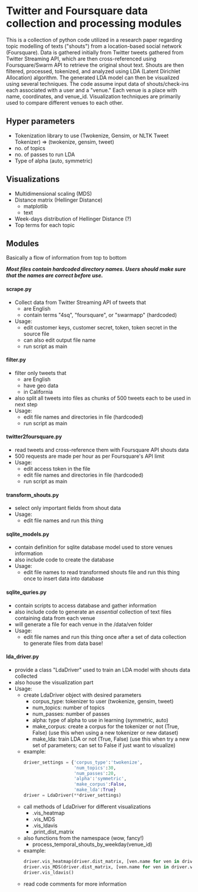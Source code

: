 # Twitter and Foursquare data collection and processing modules

This is a collection of python code utilized in a research paper regarding topic modelling of texts ("shouts") from a location-based social network (Foursquare). Data is gathered initially from Twitter tweets gathered from Twitter Streaming API, which are then cross-referenced using Foursquare/Swarm API to retrieve the original shout text. Shouts are then filtered, processed, tokenized, and analyzed using LDA (Latent Dirichlet Allocation) algorithm. The generated LDA model can then be visualized using several techniques. The code assume input data of shouts/check-ins each associated with a user and a "venue." Each venue is a place with name, coordinates, and venue_id. Visualization techniques are primarily used to compare different venues to each other. 

## Hyper parameters

- Tokenization library to use (Twokenize, Gensim, or NLTK Tweet Tokenizer) => (twokenize, gensim, tweet)
- no. of topics 
- no. of passes to run LDA
- Type of alpha (auto, symmetric)

## Visualizations

- Multidimensional scaling (MDS)
- Distance matrix (Hellinger Distance)
    - matplotlib
    - text
- Week-days distribution of Hellinger Distance (?)
- Top terms for each topic

## Modules

Basically a flow of information from top to bottom

___Most files contain hardcoded directory names. Users should make sure that the names are correct before use.___

#### scrape.py

- Collect data from Twitter Streaming API of tweets that 
    - are English
    - contain terms "4sq", "foursquare", or "swarmapp" (hardcoded)
- Usage:
    - edit customer keys, customer secret, token, token secret in the source file
    - can also edit output file name
    - run script as main

#### filter.py

- filter only tweets that 
    - are English
    - have geo data
    - in California
- also split all tweets into files as chunks of 500 tweets each to be used in next step
- Usage:
     - edit file names and directories in file (hardcoded)
     - run script as main

#### twitter2foursquare.py

- read tweets and cross-reference them with Foursquare API shouts data
- 500 requests are made per hour as per Foursquare's API limit
- Usage:
    - edit access token in the file
    - edit file names and directories in file (hardcoded)
    - run script as main

#### transform_shouts.py

- select only important fields from shout data
- Usage:
    - edit file names and run this thing

#### sqlite_models.py

- contain definition for sqlite database model used to store venues information
- also include code to create the database
- Usage:
    - edit file names to read transformed shouts file and run this thing once to insert data into database

#### sqlite_quries.py

- contain scripts to access database and gather information
- also include code to generate an *essential* collection of text files containing data from each venue
- will generate a file for each venue in the /data/ven folder
- Usage:
    - edit file names and run this thing once after a set of data collection to generate files from data base!

#### lda_driver.py

- provide a class "LdaDriver" used to train an LDA model with shouts data collected
- also house the visualization part 
- Usage:
    - create LdaDriver object with desired parameters
        - corpus_type: tokenizer to user (twokenize, gensim, tweet)
        - num_topics: number of topics
        - num_passes: number of passes
        - alpha: type of alpha to use in learning (symmetric, auto)
        - make_corpus: create a corpus for the tokenizer or not (True, False) (use this when using a new tokenizer or new dataset)
        - make_lda: train LDA or not (True, False) (use this when try a new set of parameters; can set to False if just want to visualize)
    - example: 
        ```python
        driver_settings = {'corpus_type':'twokenize',
                           'num_topics':30,
                           'num_passes':20,
                           'alpha':'symmetric',
                           'make_corpus':False,
                           'make_lda':True}
        driver = LdaDriver(**driver_settings)
        ```
    - call methods of LdaDriver for different visualizations
        - .vis_heatmap
        - .vis_MDS
        - .vis_ldavis
        - .print_dist_matrix
    - also functions from the namespace (wow, fancy!)
        - process_temporal_shouts_by_weekday(venue_id)
    - example:
        ```python
        driver.vis_heatmap(driver.dist_matrix, [ven.name for ven in driver.vens])
        driver.vis_MDS(driver.dist_matrix, [ven.name for ven in driver.vens])
        driver.vis_ldavis()
        ```
    - read code comments for more information